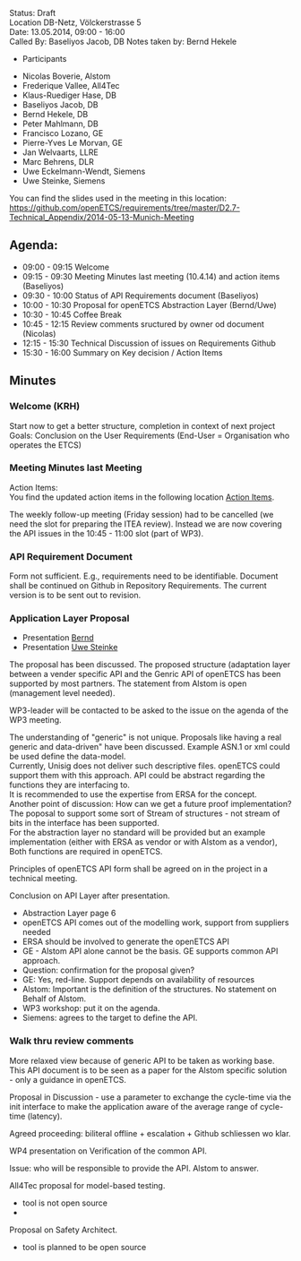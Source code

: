 Status: Draft  
Location DB-Netz, Völckerstrasse 5  
Date: 13.05.2014, 09:00 - 16:00  
Called By: Baseliyos Jacob, DB
Notes taken by: Bernd Hekele

* Participants 
 - Nicolas Boverie, Alstom
 - Frederique Vallee, All4Tec
 - Klaus-Ruediger Hase, DB
 - Baseliyos Jacob, DB
 - Bernd Hekele, DB
 - Peter Mahlmann, DB
 - Francisco Lozano, GE
 - Pierre-Yves Le Morvan, GE
 - Jan Welvaarts, LLRE
 - Marc Behrens, DLR
 - Uwe Eckelmann-Wendt, Siemens
 - Uwe Steinke, Siemens
 
You can find the slides used in the meeting in this location:
https://github.com/openETCS/requirements/tree/master/D2.7-Technical_Appendix/2014-05-13-Munich-Meeting  

## Agenda:
 * 09:00 - 09:15 Welcome
 * 09:15 - 09:30 Meeting Minutes last meeting (10.4.14) and action items (Baseliyos)
 * 09:30 - 10:00 Status of API Requirements document (Baseliyos)
 * 10:00 - 10:30 Proposal for openETCS Abstraction Layer (Bernd/Uwe)
 * 10:30 - 10:45 Coffee Break
 * 10:45 - 12:15 Review comments sructured by owner od document (Nicolas)
 * 12:15 - 15:30 Technical Discussion of issues on Requirements Github
 * 15:30 - 16:00 Summary on Key decision / Action Items
 
## Minutes
### Welcome (KRH)
Start now to get a better structure, completion in context of next project  
Goals: Conclusion on the User Requirements (End-User = Organisation who operates the ETCS)  


### Meeting Minutes last Meeting
Action Items:  
You find the updated action items in the following location [Action Items](https://github.com/openETCS/requirements/blob/master/D2.7-Technical_Appendix/2014-05-13-Munich-Meeting/20140513_mom_2ndAPI_strategy%26review_Workshop.pdf).

The weekly follow-up meeting (Friday session) had to be cancelled (we need the slot for preparing the ITEA review). Instead we are now covering the API issues in the 10:45 - 11:00 slot (part of WP3).  

### API Requirement Document
Form not sufficient. E.g., requirements need to be identifiable. Document shall be continued on Github in Repository Requirements. The current version is to be sent out to revision.

### Application Layer Proposal
* Presentation [Bernd](https://github.com/openETCS/requirements/blob/master/D2.7-Technical_Appendix/2014-05-13-Munich-Meeting/openETCS-GenericAPI.pdf)
* Presentation [Uwe Steinke]()

The proposal has been discussed. The proposed structure (adaptation layer between a vender specific API and the Genric API of openETCS has been supported by most partners. The statement from Alstom is open (management level needed). 

WP3-leader will be contacted to be asked to  the issue on the agenda of the WP3 meeting.

The understanding of "generic" is not unique. Proposals like having a real generic and data-driven" have been discussed. Example ASN.1 or xml could be used define the data-model.  
Currently, Unisig does not deliver such descriptive files. openETCS could support them with this approach.
API could be abstract regarding the functions they are interfacing to.  
It is recommended to use the expertise from ERSA for the concept.  
Another point of discussion: How can we get a future proof implementation?
The poposal to support some sort of Stream of structures - not stream of bits in the interface has been supported.  
For the abstraction layer no standard will be provided but an example implementation  (either with ERSA as vendor or with Alstom as a vendor), Both functions are required in openETCS.

Principles of openETCS API form shall be agreed on in the project in a technical meeting.

Conclusion on API Layer after presentation.
 - Abstraction Layer  page 6
 - openETCS API comes out of the modelling work, support from suppliers needed
 - ERSA should be involved to generate the openETCS API
 - GE - Alstom API alone cannot be the basis. GE supports common API approach.
 - Question: confirmation for the proposal given?
 - GE: Yes, red-line. Support depends on availability of resources
 - Alstom: Important is the definition of the structures. No statement on Behalf of Alstom. 
 - WP3 workshop: put it on the agenda.
 - Siemens: agrees to the target to define the API.

### Walk thru review comments

More relaxed view because of generic API to be taken as working base. This API document is to be seen as a paper for the Alstom specific solution - only a guidance in openETCS. 

Proposal in Discussion - use a parameter to exchange the cycle-time via the init interface to make the application aware of the average range of cycle-time (latency).

Agreed proceeding: biliteral offline + escalation + Github schliessen wo klar.

WP4 presentation on Verification of the common API.

Issue: who will be responsible to provide the API. Alstom to answer.

All4Tec proposal for model-based testing.

 * tool is not open source
 * 

Proposal on Safety Architect.

 * tool is planned to be open source
 

